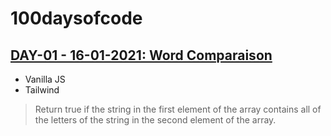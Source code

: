 # 100daysofcode

## [DAY-01 - 16-01-2021: Word Comparaison](https://github.com/syriaca/100daysofcode/tree/day-01-word-comparaison)
-   Vanilla JS
-   Tailwind

> Return true if the string in the first element of the array contains all of the letters of the string in the second element of the array.
